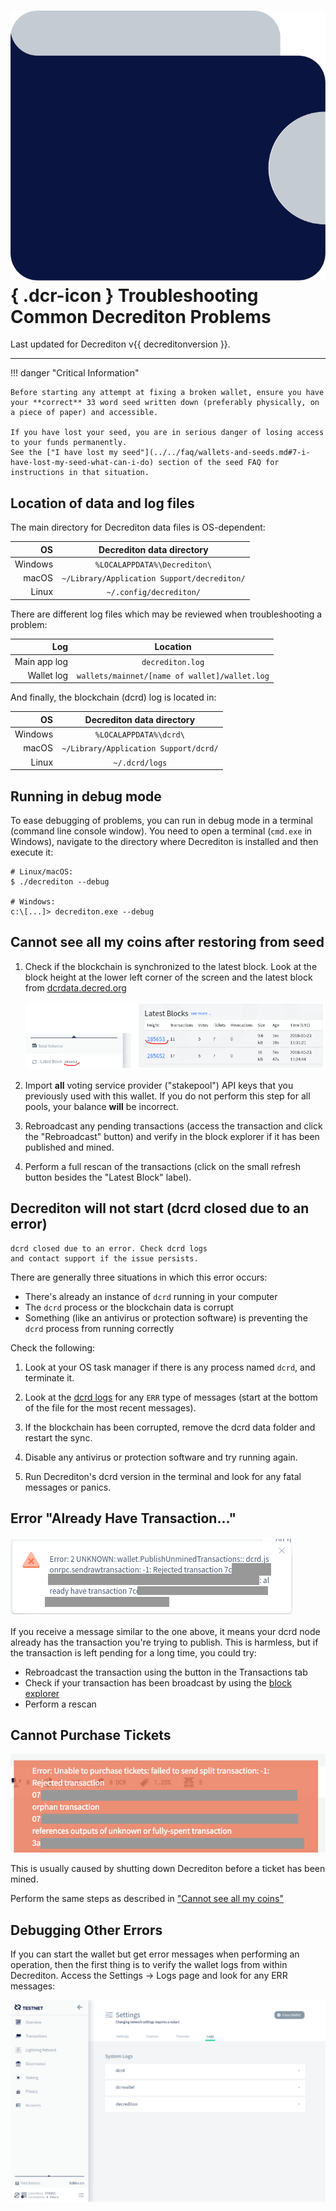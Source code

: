 # ![](../../img/dcr-icons/Wallet.svg){ .dcr-icon } Troubleshooting Common Decrediton Problems

Last updated for Decrediton v{{ decreditonversion }}.

---

!!! danger "Critical Information"

    Before starting any attempt at fixing a broken wallet, ensure you have your **correct** 33 word seed written down (preferably physically, on a piece of paper) and accessible.

    If you have lost your seed, you are in serious danger of losing access to your funds permanently.
    See the ["I have lost my seed"](../../faq/wallets-and-seeds.md#7-i-have-lost-my-seed-what-can-i-do) section of the seed FAQ for instructions in that situation.

## Location of data and log files

The main directory for Decrediton data files is OS-dependent:

| OS      | Decrediton data directory                   |
| -------:|:-------------------------------------------:|
| Windows | `%LOCALAPPDATA%\Decrediton\`                |
| macOS   | `~/Library/Application Support/decrediton/` |
| Linux   | `~/.config/decrediton/`                     |

There are different log files which may be reviewed when troubleshooting a problem:

| Log          | Location                                      |
| ------------:|:---------------------------------------------:|
| Main app log | `decrediton.log`                              |
| Wallet log   | `wallets/mainnet/[name of wallet]/wallet.log` |

And finally, the blockchain (dcrd) log is located in:

| OS      | Decrediton data directory                   |
| -------:|:-------------------------------------------:|
| Windows | `%LOCALAPPDATA%\dcrd\`                      |
| macOS   | `~/Library/Application Support/dcrd/`       |
| Linux   | `~/.dcrd/logs`                              |

## Running in debug mode

To ease debugging of problems, you can run in debug mode in a terminal (command line console window). You need to open a terminal (`cmd.exe` in Windows), navigate to the directory where Decrediton is installed and then execute it:

```no-highlight
# Linux/macOS:
$ ./decrediton --debug

# Windows:
c:\[...]> decrediton.exe --debug
```

## Cannot see all my coins after restoring from seed

1. Check if the blockchain is synchronized to the latest block. Look at the block height at the lower left corner of the screen and the latest block from [dcrdata.decred.org](https://dcrdata.decred.org)

    ![Block Height](../../img/decrediton/troubleshooting/blockheight.png)

1. Import **all** voting service provider ("stakepool") API keys that you previously used with this wallet. If you do not perform this step for all pools, your balance **will** be incorrect.

1. Rebroadcast any pending transactions (access the transaction and click the "Rebroadcast" button) and verify in the block explorer if it has been published and mined.

1. Perform a full rescan of the transactions (click on the small refresh button besides the "Latest Block" label).

## Decrediton will not start (dcrd closed due to an error)

```no-highlight
dcrd closed due to an error. Check dcrd logs
and contact support if the issue persists.
```

There are generally three situations in which this error occurs:

- There's already an instance of `dcrd` running in your computer
- The `dcrd` process or the blockchain data is corrupt
- Something (like an antivirus or protection software) is preventing the `dcrd` process from running correctly

Check the following:

1. Look at your OS task manager if there is any process named `dcrd`, and terminate it.

1. Look at the [dcrd logs](#location-of-data-and-log-files) for any `ERR` type of messages (start at the bottom of the file for the most recent messages).

1. If the blockchain has been corrupted, remove the dcrd data folder and restart the sync.

1. Disable any antivirus or protection software and try running again.

1. Run Decrediton's dcrd version in the terminal and look for any fatal messages or panics.

## Error "Already Have Transaction..."

![Rebroadcast error](../../img/decrediton/troubleshooting/rebroadcast.png)

If you receive a message similar to the one above, it means your dcrd node already has the transaction you're trying to publish. This is harmless, but if the transaction is left pending for a long time, you could try:

- Rebroadcast the transaction using the button in the Transactions tab
- Check if your transaction has been broadcast by using the [block explorer](https://dcrdata.decred.org/)
- Perform a rescan

## Cannot Purchase Tickets

![Cannot purchase ticket](../../img/decrediton/troubleshooting/purchaseticket.png)

This is usually caused by shutting down Decrediton before a ticket has been mined.

Perform the same steps as described in ["Cannot see all my coins"](#cannot-see-all-my-coins-after-restoring-from-seed)

## Debugging Other Errors

If you can start the wallet but get error messages when performing an operation, then the first thing is to verify the wallet logs from within Decrediton. Access the Settings -> Logs page and look for any ERR messages:

![Logs Page](../../img/decrediton/troubleshooting/logs.png)
